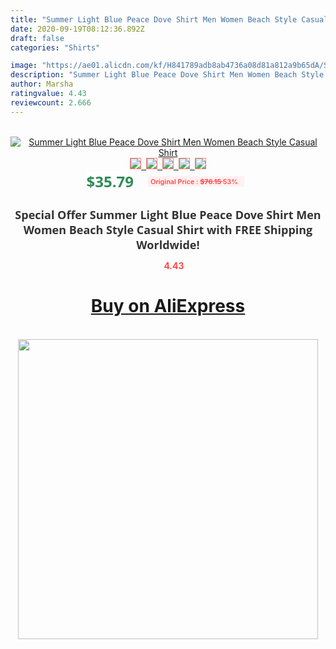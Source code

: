 ```yaml
---
title: "Summer Light Blue Peace Dove Shirt Men Women Beach Style Casual Shirt"
date: 2020-09-19T08:12:36.892Z
draft: false
categories: "Shirts"

image: "https://ae01.alicdn.com/kf/H841789adb8ab4736a08d81a812a9b65dA/Summer-Light-Blue-Peace-Dove-Shirt-Men-Women-Beach-Style-Casual-Shirt.jpg"
description: "Summer Light Blue Peace Dove Shirt Men Women Beach Style Casual Shirt"
author: Marsha
ratingvalue: 4.43
reviewcount: 2.666
---
```

<br>
<div style="text-align: center;">
<a href="https://s.click.aliexpress.com/e/_ALIl5x" target="_blank" rel="nofollow noopener noreferrer"><img alt="Summer Light Blue Peace Dove Shirt Men Women Beach Style Casual Shirt" class="magnifier-image" src="https://ae01.alicdn.com/kf/H841789adb8ab4736a08d81a812a9b65dA/Summer-Light-Blue-Peace-Dove-Shirt-Men-Women-Beach-Style-Casual-Shirt.jpg_640x640.jpg">
<br>
<img style="border:1px solid salmon" src="https://ae01.alicdn.com/kf/H841789adb8ab4736a08d81a812a9b65dA/Summer-Light-Blue-Peace-Dove-Shirt-Men-Women-Beach-Style-Casual-Shirt.jpg_120x120.jpg">&nbsp;&nbsp;<img style="border:1px solid salmon" src="https://ae01.alicdn.com/kf/H90c8d8ad35e54653b34245cc3dd07553s/Summer-Light-Blue-Peace-Dove-Shirt-Men-Women-Beach-Style-Casual-Shirt.jpg_120x120.jpg">&nbsp;&nbsp;<img style="border:1px solid salmon" src="https://ae01.alicdn.com/kf/H9b13488b8b8644b9a82390d2d12ed009P/Summer-Light-Blue-Peace-Dove-Shirt-Men-Women-Beach-Style-Casual-Shirt.jpg_120x120.jpg">&nbsp;&nbsp;<img style="border:1px solid salmon" src="https://ae01.alicdn.com/kf/H1df696d37a3547238e708e4e53c8d115D/Summer-Light-Blue-Peace-Dove-Shirt-Men-Women-Beach-Style-Casual-Shirt.jpg_120x120.jpg">&nbsp;&nbsp;<img style="border:1px solid salmon" src="https://ae01.alicdn.com/kf/Hf721dfd45c2a411a9bfe4f24dfb69cd1i/Summer-Light-Blue-Peace-Dove-Shirt-Men-Women-Beach-Style-Casual-Shirt.jpg_120x120.jpg"></a></div><br0>
<div style="text-align: center;"><span style="background-color: white; border: 0px; box-sizing: border-box; color: seagreen; display: inline-block; font-family: &quot;open sans&quot; , &quot;arial&quot; , &quot;helvetica&quot; , sans-serif , &quot;heiti&quot;; font-size: 24px; font-stretch: inherit; font-weight: 700; line-height: inherit; margin: 0px 10px 0px 0px; padding: 0px; vertical-align: middle;">$35.79 </span>
<span style="background: rgb(255 , 241 , 241); border-radius: 3px; border: 0px; box-sizing: border-box; color: #ff4747; display: inline-block; font-family: inherit; font-size: 12px; font-stretch: inherit; font-style: inherit; font-variant: inherit; font-weight: 600; line-height: inherit; margin: 0px; padding: 2px 5px; transform: scale(0.9); vertical-align: middle;">Original Price : <b style="text-decoration: line-through;">$76.15 </b> 53%&nbsp;&nbsp;</span></div>
<h1 style="color: #333333; display: inline-block; font-family: &quot;open sans&quot; , &quot;arial&quot; , &quot;helvetica&quot; , sans-serif , &quot;heiti&quot;; font-size: 18px; font-stretch: inherit; font-weight: 700; text-align: center;">Special Offer Summer Light Blue Peace Dove Shirt Men Women Beach Style Casual Shirt with FREE Shipping Worldwide!</h1>
<div style="color: #ff4747; text-align: center;">
<img src="https://4.bp.blogspot.com/-M0ZcTcb-5uY/XleCXlxnR4I/AAAAAAAAAEc/OrjgMkXV1oMQFaCRZj5HQwOCBcu3w1FegCPcBGAYYCw/s1600/star.png" style="height: 15px;">&nbsp;<b>4.43</b></div>
<div class="button_cont" align="center"><a class="buynow_a" href="https://s.click.aliexpress.com/e/_ALIl5x" target="_blank" rel="nofollow noopener noreferrer"><H1>Buy on AliExpress</H1></a></div><br>
<div class="separator" style="clear: both; text-align: center;">
<img src="https://lh3.googleusercontent.com/-pTy5HemUv9M/XlePHvY0dAI/AAAAAAAAAE4/0nX5iRUoIWY8eMW9Dpxeirr157OZliDIgCLcBGAsYHQ/s1600/badge.gif" width="480">
</div>
